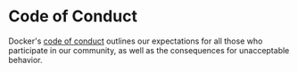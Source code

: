 # Code of Conduct

Docker's [code of conduct](https://github.com/docker/code-of-conduct/blob/HEAD/code-of-conduct-EN.md) outlines our expectations for all those who participate in our community, as well as the consequences for unacceptable behavior.
